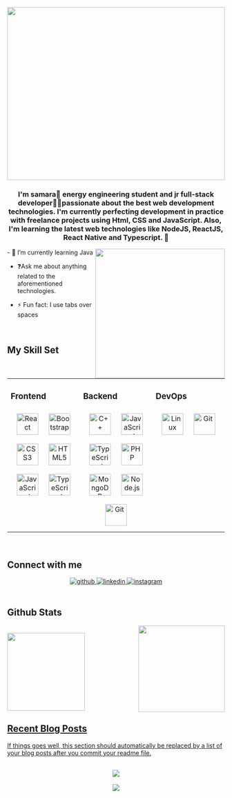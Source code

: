 <div align="center">
<img src="https://rishavanand.github.io/static/images/greetings.gif" align="center" style="width: 100%" height="400" width="800"/>
</div>  
  

### <div align="center">I'm samara🖖 energy engineering student and jr full-stack developer👩‍💻passionate about the best web development technologies. I'm currently perfecting development in practice with freelance projects using Html, CSS and JavaScript. Also, I'm learning the latest web technologies like NodeJS, ReactJS, React Native and Typescript. 🚀</div>  
  
<img src="https://user-images.githubusercontent.com/1954752/120525494-2b195500-c3a6-11eb-9b00-ad81434be18d.png" align="right" height="300" width="" />
</div> 
- 🌱 I’m currently learning Java  
  

- ❓Ask me about anything related to the aforementioned technologies.  
  

  

- ⚡ Fun fact: I use tabs over spaces  <div align="right">

  



<br/>  


## My Skill Set  
<table><tr><td valign="top" width="33%">



### Frontend  
<div align="center">  
<img style="margin: 10px" src="https://profilinator.rishav.dev/skills-assets/react-original-wordmark.svg" alt="React" height="50" />  
<img style="margin: 10px" src="https://profilinator.rishav.dev/skills-assets/bootstrap-plain.svg" alt="Bootstrap" height="50" />  
<img style="margin: 10px" src="https://profilinator.rishav.dev/skills-assets/css3-original-wordmark.svg" alt="CSS3" height="50" />  
<img style="margin: 10px" src="https://profilinator.rishav.dev/skills-assets/html5-original-wordmark.svg" alt="HTML5" height="50" />  
<img style="margin: 10px" src="https://profilinator.rishav.dev/skills-assets/javascript-original.svg" alt="JavaScript" height="50" />  
<img style="margin: 10px" src="https://profilinator.rishav.dev/skills-assets/typescript-original.svg" alt="TypeScript" height="50" />  
</div>

</td><td valign="top" width="33%">



### Backend  
<div align="center">  
<img style="margin: 10px" src="https://profilinator.rishav.dev/skills-assets/cplusplus-original.svg" alt="C++" height="50" />  
<img style="margin: 10px" src="https://profilinator.rishav.dev/skills-assets/javascript-original.svg" alt="JavaScript" height="50" />  
<img style="margin: 10px" src="https://profilinator.rishav.dev/skills-assets/typescript-original.svg" alt="TypeScript" height="50" />  
<img style="margin: 10px" src="https://profilinator.rishav.dev/skills-assets/php-original.svg" alt="PHP" height="50" />  
<img style="margin: 10px" src="https://profilinator.rishav.dev/skills-assets/mongodb-original-wordmark.svg" alt="MongoDB" height="50" />  
<img style="margin: 10px" src="https://profilinator.rishav.dev/skills-assets/nodejs-original-wordmark.svg" alt="Node.js" height="50" />  
<img style="margin: 10px" src="https://profilinator.rishav.dev/skills-assets/git-scm-icon.svg" alt="Git" height="50" />  
</div>

</td><td valign="top" width="33%">



### DevOps  
<div align="center">  
<img style="margin: 10px" src="https://profilinator.rishav.dev/skills-assets/linux-original.svg" alt="Linux" height="50" />  
<img style="margin: 10px" src="https://profilinator.rishav.dev/skills-assets/git-scm-icon.svg" alt="Git" height="50" />  
</div>

</td></tr></table>  

<br/>  


## Connect with me  
<div align="center">
<a href="https://github.com/samararebeka" target="_blank">
<img src=https://img.shields.io/badge/github-%2324292e.svg?&style=for-the-badge&logo=github&logoColor=white alt=github style="margin-bottom: 5px;" />
</a>
<a href="https://linkedin.com/in/samara pita" target="_blank">
<img src=https://img.shields.io/badge/linkedin-%231E77B5.svg?&style=for-the-badge&logo=linkedin&logoColor=white alt=linkedin style="margin-bottom: 5px;" />
</a>
<a href="https://instagram.com/samarabekaaa" target="_blank">
<img src=https://img.shields.io/badge/instagram-%23000000.svg?&style=for-the-badge&logo=instagram&logoColor=white alt=instagram style="margin-bottom: 5px;" />
</a>  
</div>  
  

<br/>  


## Github Stats  
 

<img src="https://user-images.githubusercontent.com/4361134/33792358-6e3bbc52-dce0-11e7-8c74-a5701a431391.gif" align="right" height="200" width="" />  

<br />
 <a href="https://github.com/samararebeka"> <img height="180em" src="https://github-readme-stats.vercel.app/api?username=samararebeka&show_icons=true&theme=dracula&include_all_commits=true&count_private=true"/> </div>
<br/>  


## Recent Blog Posts  
<!-- BLOG-POST-LIST:START -->  
If things goes well, this section should automatically be replaced by a list of your blog posts after you commit your readme file. 
<!-- BLOG-POST-LIST:END -->  

<br/>  

<div align="center"><img src="https://spotify-github-profile.vercel.app/api/view?uid=vpgsek3z63z8bklv3mxazrl9q&cover_image=true&theme=default" /></div>  

<br/>  

<div align="center">
<img src="https://komarev.com/ghpvc/?username=samararebeka&&style=flat-square" align="center" />
</div>  
  

<br/>  

<div align="center"></div>  

<br/>  



